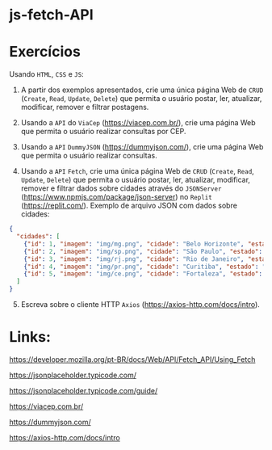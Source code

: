 # js-fetch-API

# Exercícios

Usando `HTML`, `CSS` e `JS`:

1) A partir dos exemplos apresentados, crie uma única página Web de `CRUD` (`Create`, `Read`, `Update`, `Delete`) que permita o usuário postar, ler, atualizar, modificar, remover e filtrar postagens.

2) Usando a `API` do `ViaCep` (https://viacep.com.br/), crie uma página Web que permita o usuário realizar consultas por CEP.

3) Usando a `API` `DummyJSON` (https://dummyjson.com/), crie uma página Web que permita o usuário realizar consultas.

4) Usando a `API` `Fetch`, crie uma única página Web de `CRUD` (`Create`, `Read`, `Update`, `Delete`) que permita o usuário postar, ler, atualizar, modificar, remover e filtrar dados sobre cidades através do `JSONServer` (https://www.npmjs.com/package/json-server) no `Replit` (https://replit.com/).
Exemplo de arquivo JSON com dados sobre cidades:

```json
{
  "cidades": [
    {"id": 1, "imagem": "img/mg.png", "cidade": "Belo Horizonte", "estado": "MG", "população": 3800000},
    {"id": 2, "imagem": "img/sp.png", "cidade": "São Paulo", "estado": "SP", "população": 11800000},
    {"id": 3, "imagem": "img/rj.png", "cidade": "Rio de Janeiro", "estado": "RJ", "população": 5300000},
    {"id": 4, "imagem": "img/pr.png", "cidade": "Curitiba", "estado": "PR", "população": 1200000},
    {"id": 5, "imagem": "img/ce.png", "cidade": "Fortaleza", "estado": "CE", "população": 2100000}
  ]
}
```

5) Escreva sobre o cliente HTTP `Axios` (https://axios-http.com/docs/intro).


# Links:

https://developer.mozilla.org/pt-BR/docs/Web/API/Fetch_API/Using_Fetch

https://jsonplaceholder.typicode.com/

https://jsonplaceholder.typicode.com/guide/

https://viacep.com.br/

https://dummyjson.com/

https://axios-http.com/docs/intro
